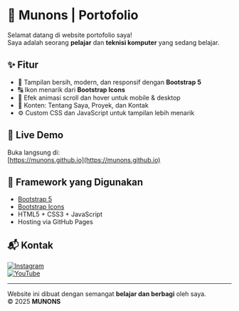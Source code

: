 # 🧰 Munons | Portofolio

Selamat datang di website portofolio saya!  
Saya adalah seorang **pelajar** dan **teknisi komputer** yang sedang belajar.

## ✨ Fitur

- 🎨 Tampilan bersih, modern, dan responsif dengan **Bootstrap 5**
- 🔠 Ikon menarik dari **Bootstrap Icons**
- 📱 Efek animasi scroll dan hover untuk mobile & desktop
- 📂 Konten: Tentang Saya, Proyek, dan Kontak
- ⚙️ Custom CSS dan JavaScript untuk tampilan lebih menarik

## 🔗 Live Demo

Buka langsung di:  
[https://munons.github.io](https://munons.github.io)

## 🧱 Framework yang Digunakan

- [Bootstrap 5](https://getbootstrap.com/)
- [Bootstrap Icons](https://icons.getbootstrap.com/)
- HTML5 + CSS3 + JavaScript
- Hosting via GitHub Pages

## 📬 Kontak

[![Instagram](https://img.shields.io/badge/Instagram-%23E4405F?logo=instagram&logoColor=white)](https://instagram.com/ahmdmhjir28)  
[![YouTube](https://img.shields.io/badge/YouTube-%23FF0000?logo=youtube&logoColor=white)](https://youtube.com/@soonhiru)

---

Website ini dibuat dengan semangat **belajar dan berbagi** oleh saya.  
© 2025 **MUNONS**
